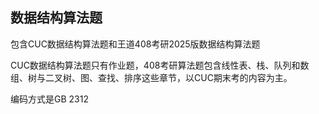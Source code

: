 ## 数据结构算法题
包含CUC数据结构算法题和王道408考研2025版数据结构算法题

CUC数据结构算法题只有作业题，408考研算法题包含线性表、栈、队列和数组、树与二叉树、图、查找、排序这些章节，以CUC期末考的内容为主。

编码方式是GB 2312
